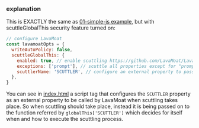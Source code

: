 ### explanation

This is EXACTLY the same as [01-simple-js example](../01-simple-js), but with scuttleGlobalThis security feature turned on:

```javascript
// configure LavaMoat
const lavamoatOpts = {
  writeAutoPolicy: false,
  scuttleGlobalThis: {
    enabled: true, // enable scuttling https://github.com/LavaMoat/LavaMoat/pull/360
    exceptions: ['prompt'], // scuttle all properties except for "prompt"
    scuttlerName: 'SCUTTLER', // configure an external property to pass scuttling processing to
  },
}
```

You can see in [index.html](./index.html) a script tag that configures the `SCUTTLER` property as an external property to be called by LavaMoat
when scuttling takes place.
So when scuttling should take place, instead it is being passed on to the function referred by `globalThis['SCUTTLER']` which decides for itself when and how to execute the scuttling process.

